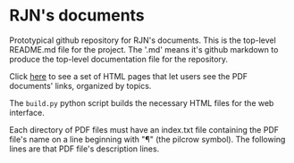 RJN's documents
===============

Prototypical github repository for RJN's documents.  This is the top-level
README.md file for the project.  The '.md' means it's github markdown to 
produce the top-level documentation file for the repository.

Click [here](./index.html) to see a set of HTML pages that let users see
the PDF documents' links, organized by topics.

The `build.py` python script builds the necessary HTML files for the web
interface.

Each directory of PDF files must have an index.txt file containing the 
PDF file's name on a line beginning with "¶" (the pilcrow symbol).  The
following lines are that PDF file's description lines.

